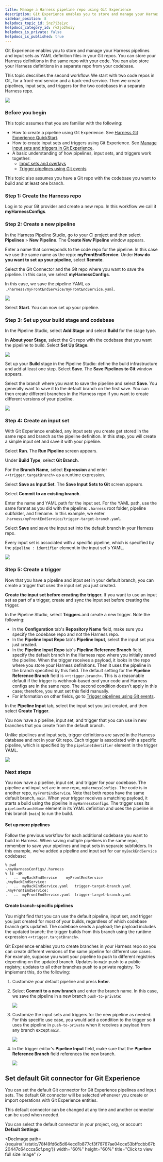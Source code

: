 ```yaml
---
title: Manage a Harness pipeline repo using Git Experience
description: Git Experience enables you to store and manage your Harness Pipelines and configs in your Git repos.
sidebar_position: 8
helpdocs_topic_id: 5nz7j3e1yc
helpdocs_category_id: rv2jo2hoiy
helpdocs_is_private: false
helpdocs_is_published: true
---
```


Git Experience enables you to store and manage your Harness pipelines and input sets as YAML definition files in your Git repos. You can store your Harness definitions in the same repo with your code. You can also store your Harness definitions in a separate repo from your codebase.

This topic describes the second workflow. We start with two code repos in Git, for a front-end service and a back-end service. Then we create pipelines, input sets, and triggers for the two codebases in a separate Harness repo.

![](./static/manage-a-harness-pipeline-repo-using-git-experience-14.png)

### Before you begin

This topic assumes that you are familiar with the following:

* How to create a pipeline using Git Experience. See [Harness Git Experience QuickStart](configure-git-experience-for-harness-entities.md).
* How to create input sets and triggers using Git Experience. See [Manage input sets and triggers in Git Experience](manage-input-sets-in-simplified-git-experience.md).
* A basic understanding of how pipelines, input sets, and triggers work together:
	+ [Input sets and overlays](../pipelines/input-sets)
	+ [Trigger pipelines using Git events](/docs/platform/triggers/triggering-pipelines/)

This topic also assumes you have a Git repo with the codebase you want to build and at least one branch.

### Step 1: Create the Harness repo

Log in to your Git provider and create a new repo. In this workflow we call it **myHarnessConfigs**.

### Step 2: Create a new pipeline

In the Harness Pipeline Studio, go to your CI project and then select **Pipelines** > **New Pipeline**. The **Create New Pipeline** window appears.

Enter a name that corresponds to the code repo for the pipeline. In this case we use the same name as the repo: **myFrontEndService**. Under **How do you want to set up your pipeline**, select **Remote**.

Select the Git Connector and the Git repo where you want to save the pipeline. In this case, we select **myHarnessConfigs**.

In this case, we save the pipeline YAML as `./harness/myFrontEndService/myFrontEndService.yaml`.

![](./static/manage-a-harness-pipeline-repo-using-git-experience-15.png)

Select **Start**. You can now set up your pipeline.

### Step 3: Set up your build stage and codebase

In the Pipeline Studio, select **Add Stage** and select **Build** for the stage type.

In **About your Stage**, select the Git repo with the codebase that you want the pipeline to build. Select **Set Up Stage**.

![](./static/manage-a-harness-pipeline-repo-using-git-experience-16.png)

Set up your **Build** stage in the Pipeline Studio: define the build infrastructure and add at least one step. Select **Save**. The **Save Pipelines to Git** window appears.

Select the branch where you want to save the pipeline and select **Save**. You generally want to save it to the default branch on the first save. You can then create different branches in the Harness repo if you want to create different versions of your pipeline.

![](./static/manage-a-harness-pipeline-repo-using-git-experience-17.png)

### Step 4: Create an input set

With Git Experience enabled, any input sets you create get stored in the same repo and branch as the pipeline definition. In this step, you will create a simple input set and save it with your pipeline.

Select **Run**. The **Run Pipeline** screen appears.

Under **Build Type**, select **Git Branch**.

For the **Branch Name**, select **Expression** and enter `<+trigger.targetBranch>` as a runtime expression.

Select **Save as Input Set**. The **Save Input Sets to Git** screen appears.

Select **Commit to an existing branch**.

Enter the name and YAML path for the input set. For the YAML path, use the same format as you did with the pipeline: `.harness` root folder, pipeline subfolder, and filename. In this example, we enter `.harness/myFrontEndService/trigger-target-branch.yaml`.

Select **Save** and save the input set into the default branch in your Harness repo.

Every input set is associated with a specific pipeline, which is specified by the `pipeline : identifier` element in the input set's YAML.

![](./static/manage-a-harness-pipeline-repo-using-git-experience-18.png)

### Step 5: Create a trigger

Now that you have a pipeline and input set in your default branch, you can create a trigger that uses the input set you just created.

**Create the input set before creating the trigger.** If you want to use an input set as part of a trigger, create and sync the input set before creating the trigger.

In the Pipeline Studio, select **Triggers** and create a new trigger. Note the following:

* In the **Configuration** tab's **Repository Name** field, make sure you specify the codebase repo and not the Harness repo.
* In the **Pipeline Input Repo** tab's **Pipeline Input**, select the input set you just created.
* In the **Pipeline Input Repo** tab's **Pipeline Reference Branch** field, specify the default branch in the Harness repo where you initially saved the pipeline. When the trigger receives a payload, it looks in the repo where you store your Harness definitions. Then it uses the pipeline in the branch specified by this field. The default setting for the **Pipeline Reference Branch** field is `<+trigger.branch>`. This is a reasonable default if the trigger is webhook-based *and* your code and Harness configs are in the same repo. The second condition doesn't apply in this case; therefore, you must set this field manually.
* For information on other fields, go to [Trigger pipelines using Git events](/docs/platform/triggers/triggering-pipelines/).

In the **Pipeline Input** tab, select the input set you just created, and then select **Create Trigger**.

You now have a pipeline, input set, and trigger that you can use in new branches that you create from the default branch.

Unlike pipelines and input sets, trigger definitions are saved in the Harness database and not in your Git repo. Each trigger is associated with a specific pipeline, which is specified by the `pipelineIdentifier` element in the trigger YAML.

![](./static/manage-a-harness-pipeline-repo-using-git-experience-19.png)

### Next steps

You now have a pipeline, input set, and trigger for your codebase. The pipeline and input set are in one repo, `myHarnessConfigs`. The code is in another repo, `myFrontEndService`. Note that both repos have the same default branch, `main`. When your trigger receives a matching payload, it starts a build using the pipeline in `myHarnessConfigs`. The trigger uses its `pipelineBranchName` element in its YAML definition and uses the pipeline in this branch (`main`) to run the build.

#### Set up more pipelines

Follow the previous workflow for each additional codebase you want to build in Harness. When saving multiple pipelines in the same repo, remember to save your pipelines and input sets in separate subfolders. In this example, we've added a pipeline and input set for our `myBackEndService` codebase:


```
% pwd  
~/myHarnessConfigs/.harness  
% ls -aR    
.	..	myBackEndService	myFrontEndService  
./myBackEndService:  
.	..	myBackEndService.yaml	trigger-target-branch.yaml  
./myFrontEndService:  
.	..	myFrontEndService.yaml	trigger-target-branch.yaml
```
#### Create branch-specific pipelines

You might find that you can use the default pipeline, input set, and trigger you just created for most of your builds, regardless of which codebase branch gets updated. The codebase sends a payload; the payload includes the updated branch; the trigger builds from this branch using the runtime expression `<+trigger.targetBranch>`.

Git Experience enables you to create branches in your Harness repo so you can create different versions of the same pipeline for different use cases. For example, suppose you want your pipeline to push to different registries depending on the updated branch. Updates to `main` push to a public registry; updates to all other branches push to a private registry. To implement this, do the following:

1. Customize your default pipeline and press **Enter**.
2. Select **Commit to a new branch** and enter the branch name. In this case, we save the pipeline in a new branch `push-to-private`:

   ![](./static/manage-a-harness-pipeline-repo-using-git-experience-20.png)

3. Customize the input sets and triggers for the new pipeline as needed. For this specific use case, you would add a condition to the trigger so it uses the pipeline in `push-to-private` when it receives a payload from any branch except `main`.

   ![](./static/manage-a-harness-pipeline-repo-using-git-experience-21.png)
   
4. In the trigger editor's **Pipeline Input** field, make sure that the **Pipeline Reference Branch** field references the new branch.
   
   ![](./static/manage-a-harness-pipeline-repo-using-git-experience-22.png)

## Set default Git connector for Git Experience

You can set the default Git connector for Git Experience pipelines and input sets. The default Git connector will be selected whenever you create or import operations with Git Experience entities. 

This default connector can be changed at any time and another connector can be used when needed.

You can select the default connector in your project, org, or account **Default Settings**:

<DocImage path={require('./static/78f49fd6d5d64ecd1b877cf3f76767ae04cce53bffccbb67b20447c64ccca5cf.png')} width="60%" height="60%" title="Click to view full size image" />  
